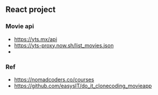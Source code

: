 ## React project

### Movie api

- https://yts.mx/api
- https://yts-proxy.now.sh/list_movies.json
-

### Ref

- https://nomadcoders.co/courses
- https://github.com/easysIT/do_it_clonecoding_movieapp
